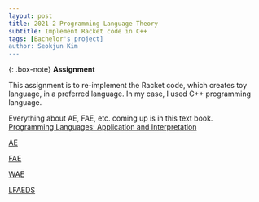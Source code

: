 ```yaml
---
layout: post
title: 2021-2 Programming Language Theory
subtitle: Implement Racket code in C++
tags: [Bachelor's project]
author: Seokjun Kim
---
```


{: .box-note}
**Assignment**

This assignment is to re-implement the Racket code, which creates toy language, in a preferred language. In my case, I used C++ programming language.

Everything about AE, FAE, etc. coming up is in this text book.  
[Programming Languages: Application and Interpretation](https://cs.brown.edu/courses/cs173/2012/book/book.pdf)

[AE](https://github.com/withalliam/Bachelors/tree/main/Programming_Language_Theory/AE)
<br>

[FAE](https://github.com/withalliam/Bachelors/tree/main/Programming_Language_Theory/FAE)
<br>

[WAE](https://github.com/withalliam/Bachelors/tree/main/Programming_Language_Theory/WAE)
<br>

[LFAEDS](https://github.com/withalliam/Bachelors/tree/main/Programming_Language_Theory/LFAEDS)